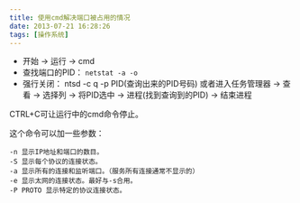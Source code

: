 ```yaml
---
title: 使用cmd解决端口被占用的情况
date: 2013-07-21 16:28:26
tags: [操作系统]
---
```

* 开始 -> 运行 -> cmd
* 查找端口的PID： `netstat -a -o`
* 强行关闭： ntsd -c q -p PID(查询出来的PID号码)
或者进入任务管理器 -> 查看 -> 选择列 -> 将PID选中 -> 进程(找到查询到的PID) -> 结束进程

<!--more-->

CTRL+C可让运行中的cmd命令停止。
 
这个命令可以加一些参数：  

```
-n 显示IP地址和端口的数目。  
-S 显示每个协议的连接状态。  
-a 显示所有的连接和监听端口。（服务所有连接通常不显示的）  
-e 显示太网的连接状态。最好与-s合用。  
-P PROTO 显示特定的协议连接状态。  
```